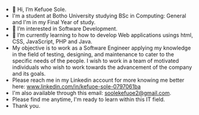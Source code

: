 - 👋 Hi, I’m Kefuoe Sole.
- I'm a student at Botho University studying BSc in Computing: General and I'm in my Final Year of study.
- 👀 I’m interested in Software Development. 
- 🌱 I’m currently learning to how to develop Web applications usings html, CSS, JavaScript, PHP and Java.
- My objective is to work as a Software Engineer applying my knowledge in the field of testing, designing, and maintenance to cater to the specific needs of the people. I wish to work in a team of motivated individuals who wish to work towards the advancement of the company and its goals.
- Please reach me in my Linkedin account for more knowing me better here: www.linkedin.com/in/kefuoe-sole-0797061ba 
- I'm also available through this email: soolekefuoe2@gmail.com.
- Please find me anytime, I'm ready to learn within this IT field.
- Thank you.
<!---
1923k/1923k is a ✨ special ✨ repository because its `README.md` (this file) appears on your GitHub profile.
You can click the Preview link to take a look at your changes.
--->
